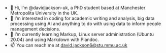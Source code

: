 - 👋 Hi, I’m @davidjackson-uk, a PhD student based at Manchester Metropolita University in the UK.
- 👀 I’m interested in coding for academic writing and analysis, big data processing using AI and anything to do with using data to inform people management decisions.
- 🌱 I’m currently learning Markup, Linux server administration (Ubuntu 20.04) and using Markdown with Plandoc.
- 📫 You can reach me at david.jackson6@stu.mmu.ac.uk

<!---
davidjackson-uk/davidjackson-uk is a ✨ special ✨ repository because its `README.md` (this file) appears on your GitHub profile.
You can click the Preview link to take a look at your changes.
--->
